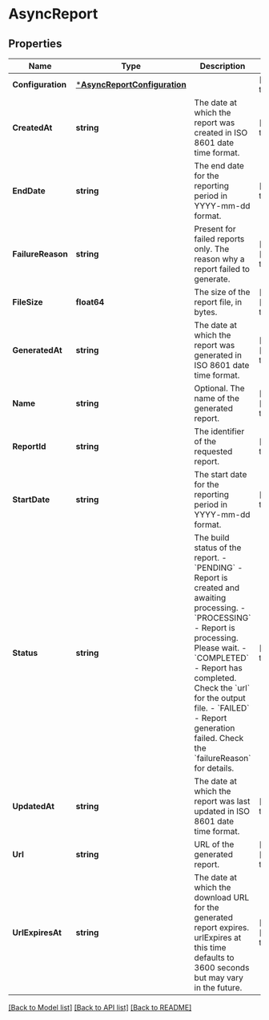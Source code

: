 # AsyncReport

## Properties
Name | Type | Description | Notes
------------ | ------------- | ------------- | -------------
**Configuration** | [***AsyncReportConfiguration**](AsyncReportConfiguration.md) |  | [default to null]
**CreatedAt** | **string** | The date at which the report was created in ISO 8601 date time format. | [default to null]
**EndDate** | **string** | The end date for the reporting period in YYYY-mm-dd format. | [default to null]
**FailureReason** | **string** | Present for failed reports only. The reason why a report failed to generate. | [optional] [default to null]
**FileSize** | **float64** | The size of the report file, in bytes. | [optional] [default to null]
**GeneratedAt** | **string** | The date at which the report was generated in ISO 8601 date time format. | [optional] [default to null]
**Name** | **string** | Optional. The name of the generated report. | [optional] [default to null]
**ReportId** | **string** | The identifier of the requested report. | [default to null]
**StartDate** | **string** | The start date for the reporting period in YYYY-mm-dd format. | [default to null]
**Status** | **string** | The build status of the report.   - &#x60;PENDING&#x60; - Report is created and awaiting processing.   - &#x60;PROCESSING&#x60; - Report is processing. Please wait.   - &#x60;COMPLETED&#x60; - Report has completed.  Check the &#x60;url&#x60; for the output file.   - &#x60;FAILED&#x60; - Report generation failed.  Check the &#x60;failureReason&#x60; for details.  | [default to null]
**UpdatedAt** | **string** | The date at which the report was last updated in ISO 8601 date time format. | [default to null]
**Url** | **string** | URL of the generated report. | [optional] [default to null]
**UrlExpiresAt** | **string** | The date at which the download URL for the generated report expires. urlExpires at this time defaults to 3600 seconds but may vary in the future. | [optional] [default to null]

[[Back to Model list]](../README.md#documentation-for-models) [[Back to API list]](../README.md#documentation-for-api-endpoints) [[Back to README]](../README.md)

